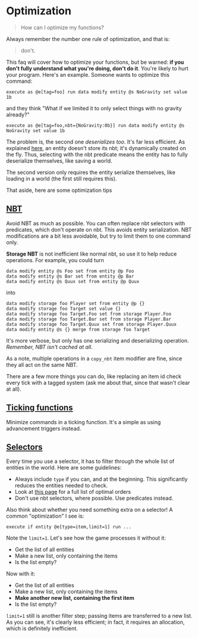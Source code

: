 # Optimization
> How can I optimize my functions?

Always remember the number one rule of optimization, and that is:

> don't.

This faq will cover how to optimize your functions, but be warned: **if you don't fully understand what you're doing, don't do it**. You're likely to hurt your program. Here's an example. Someone wants to optimize this command:
```
execute as @e[tag=foo] run data modify entity @s NoGravity set value 1b
```
and they think "What if we limited it to only select things with no gravity already?"
```
execute as @e[tag=foo,nbt={NoGravity:0b}] run data modify entity @s NoGravity set value 1b
```
The problem is, the second one *deserializes too*. It's far less efficient. As explained [here](playernbt.md), an entity doesn't store its nbt; it's dynamically created on the fly. Thus, selecting with the nbt predicate means the entity has to fully deserialize themselves, like saving a world.

The second version only requires the entity serialize themselves, like loading in a world (the first still requires this).

That aside, here are some optimization tips

## [NBT](#nbt)

Avoid NBT as much as possible. You can often replace nbt selectors with predicates, which don't operate on nbt. This avoids entity serialization. NBT modifications are a bit less avoidable, but try to limit them to one command only.

**Storage NBT** is not inefficient like normal nbt, so use it to help reduce operations. For example, you could turn
```
data modify entity @s Foo set from entity @p Foo
data modify entity @s Bar set from entity @p Bar
data modify entity @s Quux set from entity @p Quux
```
into
```
data modify storage foo Player set from entity @p {}
data modify storage foo Target set value {}
data modify storage foo Target.Foo set from storage Player.Foo
data modify storage foo Target.Bar set from storage Player.Bar
data modify storage foo Target.Quux set from storage Player.Quux
data modify entity @s {} merge from storage foo Target
```
It's more verbose, but only has one serializing and deserializing operation. *Remember, NBT isn't cached at all*.

As a note, multiple operations in a `copy_nbt` item modifier are fine, since they all act on the same NBT.

There are a few more things you can do, like replacing an item id check every tick with a tagged system (ask me about that, since that wasn't clear at all).

## [Ticking functions](#ticking)

Minimize commands in a ticking function. It's a simple as using advancement triggers instead.

## [Selectors](#selectors)
Every time you use a selector, it has to filter through the whole list of entities in the world. Here are some guidelines:

- Always include `type` if you can, and at the beginning. This significantly reduces the entities needed to check.
- Look at [this page](https://minecraftcommands.github.io/commanders-handbook/selector-argument-order) for a full list of optimal orders
- Don't use nbt selectors, where possible. Use predicates instead.

Also think about whether you need something extra on a selector! A common "optimization" I see is:
```
execute if entity @e[type=item,limit=1] run ...
```
Note the `limit=1`. Let's see how the game processes it without it:

- Get the list of all entities
- Make a new list, only containing the items
- Is the list empty?

Now with it:

- Get the list of all entities
- Make a new list, only containing the items
- **Make another new list, containing the first item**
- Is the list empty?

`limit=1` still is another filter step; passing items are transferred to a new list. As you can see, it's clearly less efficient; in fact, it requires an allocation, which is definitely inefficient.